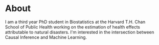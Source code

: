# About

I am a third year PhD student in Biostatistics at the Harvard T.H. Chan School of Public Health working on the estimation of health 
effects attributable to natural disasters. I'm interested in the intersection between Causal Inference and Machine Learning. 
